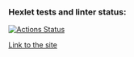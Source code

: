 ### Hexlet tests and linter status:
[![Actions Status](https://github.com/acidmange/layout-designer-project-56/workflows/hexlet-check/badge.svg)](https://github.com/acidmange/layout-designer-project-56/actions)

[Link to the site](https://acidmange-project-2022.surge.sh) 
